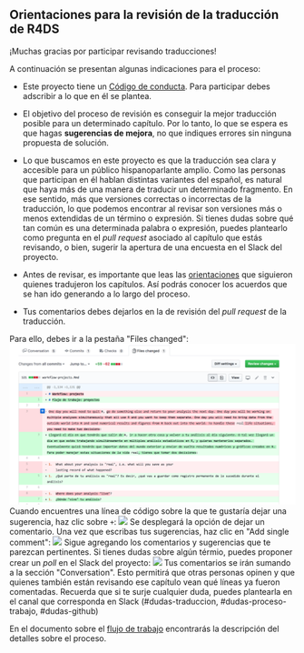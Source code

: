 ## Orientaciones para la revisión de la traducción de R4DS

¡Muchas gracias por participar revisando traducciones!

A continuación se presentan algunas indicaciones para el proceso:

* Este proyecto tiene un [Código de conducta](https://github.com/cienciadedatos/descripcion-y-orientaciones/blob/master/README.md). Para participar debes adscribir a lo que en él se plantea. 

* El objetivo del proceso de revisión es conseguir la mejor traducción posible para un determinado capítulo. Por lo tanto, lo que se espera es que hagas __sugerencias de mejora__, no que indiques errores sin ninguna propuesta de solución. 

* Lo que buscamos en este proyecto es que la traducción sea clara y accesible para un público hispanoparlante amplio. Como las personas que participan en él hablan distintas variantes del español, es natural que haya más de una manera de traducir un determinado fragmento. En ese sentido, más que versiones correctas o incorrectas de la traducción, lo que podemos encontrar al revisar son versiones más o menos extendidas de un término o expresión. Si tienes dudas sobre qué tan común es una determinada palabra o expresión, puedes plantearlo como pregunta en el _pull request_ asociado al capítulo que estás revisando, o bien, sugerir la apertura de una encuesta en el Slack del proyecto.

* Antes de revisar, es importante que leas las [orientaciones](https://github.com/rivaquiroga/descripcion-y-orientaciones/blob/master/orientaciones-traduccion.md) que siguieron quienes tradujeron los capítulos. Así podrás conocer los acuerdos que se han ido generando a lo largo del proceso.

* Tus comentarios debes dejarlos en la de revisión del _pull request_ de la traducción. 

Para ello, debes ir a la pestaña "Files changed":
<img src= "screenshots/files_changed.png" alt="Files changed" />
Cuando encuentres una línea de código sobre la que te gustaría dejar una sugerencia, haz clic sobre `+`:
<a href="url"><img src="https://github.com/cienciadedatos/descripcion-y-orientaciones/blob/master/screenshots/add_comment.png"></a>
Se desplegará la opción de dejar un comentario. Una vez que escribas tus sugerencias, haz clic en "Add single comment":
<a href="url"><img src="https://github.com/cienciadedatos/descripcion-y-orientaciones/blob/master/screenshots/write_comment.png"></a>
Sigue agregando los comentarios y sugerencias que te parezcan pertinentes. Si tienes dudas sobre algún térmio, puedes proponer crear un _poll_ en el Slack del proyecto:
<a href="url"><img src="https://github.com/cienciadedatos/descripcion-y-orientaciones/blob/master/screenshots/comment_2.png"></a>
Tus comentarios se irán sumando a la sección "Conversation". Esto permitirá que otras personas opinen y que quienes también están revisando ese capítulo vean qué líneas ya fueron comentadas. 
Recuerda que si te surje cualquier duda, puedes plantearla en el canal que corresponda en Slack (#dudas-traduccion, #dudas-proceso-trabajo, #dudas-github) 

En el documento sobre el [flujo de trabajo](https://github.com/cienciadedatos/descripcion-y-orientaciones/blob/master/flujo-trabajo.md) encontrarás la descripción del  detalles sobre el proceso.

